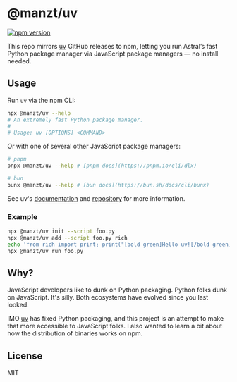 # @manzt/uv

[![npm version](https://img.shields.io/npm/v/%40manzt%2Fuv)](https://www.npmjs.com/package/@manzt/uv)

This repo mirrors [uv](https://github.com/astral-sh/uv) GitHub releases to npm,
letting you run Astral’s fast Python package manager via JavaScript package
managers — no install needed.

## Usage

Run `uv` via the npm CLI:

```sh
npx @manzt/uv --help
# An extremely fast Python package manager.
#
# Usage: uv [OPTIONS] <COMMAND>
```

Or with one of several other JavaScript package managers:

```bash
# pnpm
pnpx @manzt/uv --help # [pnpm docs](https://pnpm.io/cli/dlx)

# bun
bunx @manzt/uv --help # [bun docs](https://bun.sh/docs/cli/bunx)
```

See uv's [documentation](https://docs.astral.sh/uv/) and
[repository](https://github.com/astral-sh/uv) for more information.

### Example

```sh
npx @manzt/uv init --script foo.py
npx @manzt/uv add --script foo.py rich
echo 'from rich import print; print("[bold green]Hello uv![/bold green]")' >> foo.py
npx @manzt/uv run foo.py
```

## Why?

JavaScript developers like to dunk on Python packaging. Python folks dunk on
JavaScript. It's silly. Both ecosystems have evolved since you last looked.

IMO [uv](https://github.com/astral-sh/uv) has fixed Python packaging, and this
project is an attempt to make that more accessible to JavaScript folks. I also
wanted to learn a bit about how the distribution of binaries works on npm.

## License

MIT

